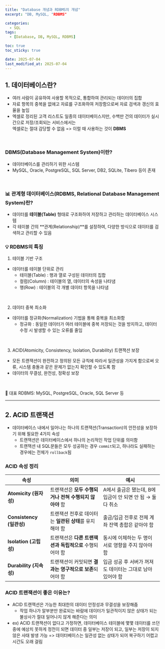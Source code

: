 ```yaml
---
title: "Database 개념과 RDBMS의 개념"
excerpt: "DB, MySQL, "RDBMS"

categories:
  - SQL
tags:
  - [Database, DB, MySQL, RDBMS]

toc: true
toc_sticky: true

date: 2025-07-04
last_modified_at: 2025-07-04
---
```


## 1. 데이터베이스란?
- 여러 사람이 공유하여 사용할 목적으로, 통합하여 관리되는 데이터의 집합
- 자료 항목의 중복을 없애고 자료를 구조화하여 저장함으로써 자료 검색과 갱신의 효율을 높임
- 엑셀로 정리된 고객 리스트도 일종의 데이터베이스지만, 수백만 건의 데이터가 실시간으로 저장/조회되는 서비스에서는  
엑셀로는 절대 감당할 수 없음 => 이럴 때 사용하는 것이 **DBMS**

<br>

### DBMS(Database Management System)이란?
- 데이터베이스를 관리하기 위한 시스템
- MySQL, Oracle, PostgreSQL, SQL Server, DB2, SQLite, Tibero 등이 존재

<br>

### 📊 관계형 데이터베이스(RDBMS, Relational Database Management System)란?
- 데이터를 **테이블(Table)** 형태로 구조화하여 저장하고 관리하는 데이터베이스 시스템
- 각 테이블 간의 **관계(Relationship)**를 설정하여, 다양한 방식으로 데이터를 검색하고 관리할 수 있음

### 💡 RDBMS의 특징
1. 테이블 기반 구조
- 데이터를 테이블 단위로 관리
  - 테이블(Table) : 행과 열로 구성된 데이터의 집합
  - 컬럼(Column) : 테이블의 열, 데이터의 속성을 나타냄
  - 행(Row) : 테이블의 각 개별 데이터 항목을 나타냄

<br> 

2. 데이터 중복 최소화
- 데이터를 정규화(Normalization) 기법을 통해 중복을 최소화함
  - 정규화 : 동일한 데이터가 여러 테이블에 중복 저장되는 것을 방지하고, 데이터 수정 시 발생할 수 있는 오류를 줄임

<br>

3. ACID(Atomicity, Consistency, Isolation, Durability) 트랜잭션 보장
  - 모든 트랜잭션이 완전하고 정의된 모든 규칙에 따라서 일관성을 가지게 함으로써 오류, 시스템 충돌과 같은 문제가 없는지 확인할 수 있도록 함
  - 데이터의 무결성, 완전성, 정확성 보장

<br>

📌 대표 RDBMS: MySQL, PostgreSQL, Oracle, SQL Server 등

--- 

## 2. ACID 트랜잭션
- 데이터베이스 내에서 일어나는 하나의 트랜잭션(Transaction)의 안전성을 보장하기 위해 필요한 4가지 속성
  - 트랜잭션은 데이터베이스에서 하나의 논리적인 작업 단위를 의미함
  - 트랜잭션 내 SQL문들은 모두 성공하는 경우 `commit`되고, 하나라도 실패하는 경우에는 전체가 `rollback`됨
  

### ACID 속성 정리

| 속성                        | 의미                               | 예시                                    |
| ------------------------- | -------------------------------- | ------------------------------------- |
| **Atomicity (원자성)**   | 트랜잭션은 **모두 수행되거나 전혀 수행되지 않아야** 함 | A에서 출금은 됐는데, B에 입금이 안 되면 안 됨 → 둘 다 취소 |
| **Consistency (일관성)** | 트랜잭션 전후로 데이터는 **일관된 상태**를 유지해야 함 | 출금/입금 전후로 전체 계좌 잔액 총합은 같아야 함          |
| **Isolation (고립성)**   | 트랜잭션은 **다른 트랜잭션과 독립적으로** 수행되어야 함 | 동시에 이체하는 두 명이 서로 영향을 주지 않아야 함         |
| **Durability (지속성)**  | 트랜잭션이 커밋되면 **결과는 영구적으로 보존**되어야 함 | 입금 성공 후 서버가 꺼져도 데이터는 그대로 남아 있어야 함     |

### ACID 트랜잭션이 좋은 이유는?
- ACID 트랜잭션은 가능한 최대한의 데이터 안정성과 무결성을 보장해줌
  - 작업 하나가 알부분만 완료되는 바람에 데이터가 일관적이지 않은 상태가 되는 불상사가 절대 일어나지 않게 해준다는 의미
- ex) ACID 트랜잭션이 없다고 가정하면, 데이터베이스 테이블에 몇몇 데이터를 쓰던 중에 예상치 못하게 정전이 되면 데이터 중 일부는 저장이 되고, 일부는 저장이 되지 않은 사태 발생 가능 => 데이터베이스는 일관성 없는 상태가 되어 복구하기 어렵고 시간도 오래 걸림


